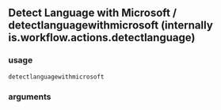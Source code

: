 
## Detect Language with Microsoft / detectlanguagewithmicrosoft (internally is.workflow.actions.detectlanguage)

### usage
`detectlanguagewithmicrosoft `

### arguments

